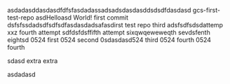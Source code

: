 asdadasddasdasdfdfsfasdadassadsadsdasdasddsdsdfdasdasd gcs-first-test-repo
asdHelloasd World! first commit
dsfsfssdadsdfsdfsdfasdasdadsafasdirst test repo
third adsfsdfsdsdattemp
xxz
fourth attempt
sdfdsfdsffifth attempt
sixqwqeweweqth
sevdsfenth
eightsd
0524 first
0524 second
0sdasdasd524 third
0524 fourth
0524 fourth

sdasd
extra extra


asdadasd






